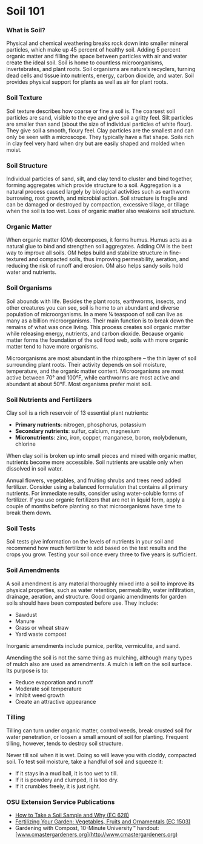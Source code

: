 # Soil 101

### What is Soil?
Physical and chemical weathering breaks rock down into smaller mineral particles, which make up 45 percent of healthy soil. Adding 5 percent organic matter and filling the space between particles with air and water create the ideal soil. Soil is home to countless microorganisms, invertebrates, and plant roots. Soil organisms are nature’s recyclers, turning dead cells and tissue into nutrients, energy, carbon dioxide, and water. Soil provides physical support for plants as well as air for plant roots.

### Soil Texture
Soil texture describes how coarse or fine a soil is. The coarsest soil particles are sand, visible to the eye and give soil a gritty feel. Silt particles are smaller than sand (about the size of individual particles of white flour). They give soil a smooth, floury feel. Clay particles are the smallest and can only be seen with a microscope. They typically have a flat shape. Soils rich in clay feel very hard when dry but are easily shaped and molded when moist.

### Soil Structure
Individual particles of sand, silt, and clay tend to cluster and bind together, forming aggregates which provide structure to a soil. Aggregation is a natural process caused largely by biological activities such as earthworm burrowing, root growth, and microbial action. Soil structure is fragile and can be damaged or destroyed by compaction, excessive tillage, or tillage when the soil is too wet. Loss of organic matter also weakens soil structure.

### Organic Matter
When organic matter (OM) decomposes, it forms humus. Humus acts as a natural glue to bind and strengthen soil aggregates. Adding OM is the best way to improve all soils. OM helps build and stabilize structure in fine-textured and compacted soils, thus improving permeability, aeration, and reducing the risk of runoff and erosion. OM also helps sandy soils hold water and nutrients.

### Soil Organisms
Soil abounds with life. Besides the plant roots, earthworms, insects, and other creatures you can see, soil is home to an abundant and diverse population of microorganisms. In a mere ¼ teaspoon of soil can live as many as a billion microorganisms. Their main function is to break down the remains of what was once living. This process creates soil organic matter while releasing energy, nutrients, and carbon dioxide. Because organic matter forms the foundation of the soil food web, soils with more organic matter tend to have more organisms.

Microorganisms are most abundant in the rhizosphere – the thin layer of soil surrounding plant roots. Their activity depends on soil moisture, temperature, and the organic matter content. Microorganisms are most active between 70° and 100°F, while earthworms are most active and abundant at about 50°F. Most organisms prefer moist soil.

### Soil Nutrients and Fertilizers
Clay soil is a rich reservoir of 13 essential plant nutrients:

- **Primary nutrients**: nitrogen, phosphorus, potassium
- **Secondary nutrients**: sulfur, calcium, magnesium
- **Micronutrients**: zinc, iron, copper, manganese, boron, molybdenum, chlorine

When clay soil is broken up into small pieces and mixed with organic matter, nutrients become more accessible. Soil nutrients are usable only when dissolved in soil water.

Annual flowers, vegetables, and fruiting shrubs and trees need added fertilizer. Consider using a balanced formulation that contains all primary nutrients. For immediate results, consider using water-soluble forms of fertilizer. If you use organic fertilizers that are not in liquid form, apply a couple of months before planting so that microorganisms have time to break them down.

### Soil Tests
Soil tests give information on the levels of nutrients in your soil and recommend how much fertilizer to add based on the test results and the crops you grow. Testing your soil once every three to five years is sufficient.

### Soil Amendments
A soil amendment is any material thoroughly mixed into a soil to improve its physical properties, such as water retention, permeability, water infiltration, drainage, aeration, and structure. Good organic amendments for garden soils should have been composted before use. They include:

- Sawdust
- Manure
- Grass or wheat straw
- Yard waste compost

Inorganic amendments include pumice, perlite, vermiculite, and sand.

Amending the soil is not the same thing as mulching, although many types of mulch also are used as amendments. A mulch is left on the soil surface. Its purpose is to:

- Reduce evaporation and runoff
- Moderate soil temperature
- Inhibit weed growth
- Create an attractive appearance

### Tilling
Tilling can turn under organic matter, control weeds, break crusted soil for water penetration, or loosen a small amount of soil for planting. Frequent tilling, however, tends to destroy soil structure.

Never till soil when it is wet. Doing so will leave you with cloddy, compacted soil. To test soil moisture, take a handful of soil and squeeze it:

- If it stays in a mud ball, it is too wet to till.
- If it is powdery and clumped, it is too dry.
- If it crumbles freely, it is just right.

### OSU Extension Service Publications

- [How to Take a Soil Sample and Why (EC 628)](https://catalog.extension.oregonstate.edu/)
- [Fertilizing Your Garden: Vegetables, Fruits and Ornamentals (EC 1503)](https://catalog.extension.oregonstate.edu/)
- Gardening with Compost, 10-Minute University™ handout: [www.cmastergardeners.org](http://www.cmastergardeners.org)
